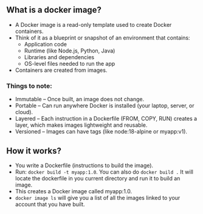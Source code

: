 ## What is a docker image?
- A Docker image is a read-only template used to create Docker containers.
- Think of it as a blueprint or snapshot of an environment that contains:
   - Application code
   - Runtime (like Node.js, Python, Java)
   - Libraries and dependencies
   - OS-level files needed to run the app
- Containers are created from images.

### Things to note:
- Immutable – Once built, an image does not change.
- Portable – Can run anywhere Docker is installed (your laptop, server, or cloud).
- Layered – Each instruction in a Dockerfile (FROM, COPY, RUN) creates a layer, which makes images lightweight and reusable.
- Versioned – Images can have tags (like node:18-alpine or myapp:v1).

## How it works?
- You write a Dockerfile (instructions to build the image).
- Run: ```docker build -t myapp:1.0```. You can also do ```docker build .``` It will locate the dockerfile in you current directory and run it to build an image.
- This creates a Docker image called myapp:1.0.
- ```docker image ls``` will give you a list of all the images linked to your account that you have built.

